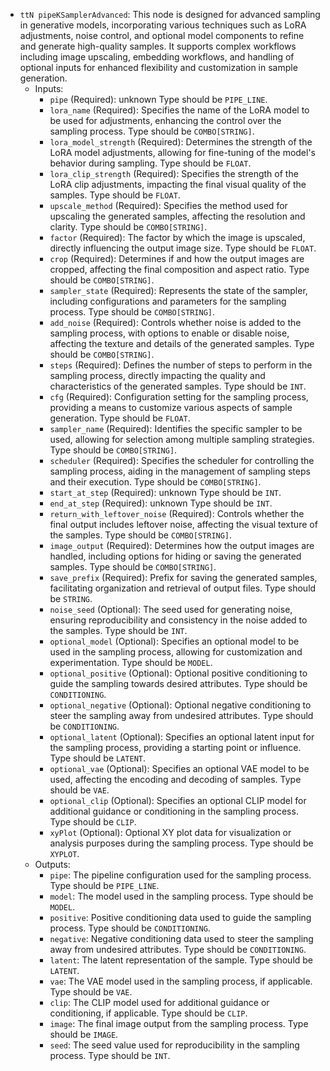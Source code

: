 - `ttN pipeKSamplerAdvanced`: This node is designed for advanced sampling in generative models, incorporating various techniques such as LoRA adjustments, noise control, and optional model components to refine and generate high-quality samples. It supports complex workflows including image upscaling, embedding workflows, and handling of optional inputs for enhanced flexibility and customization in sample generation.
    - Inputs:
        - `pipe` (Required): unknown Type should be `PIPE_LINE`.
        - `lora_name` (Required): Specifies the name of the LoRA model to be used for adjustments, enhancing the control over the sampling process. Type should be `COMBO[STRING]`.
        - `lora_model_strength` (Required): Determines the strength of the LoRA model adjustments, allowing for fine-tuning of the model's behavior during sampling. Type should be `FLOAT`.
        - `lora_clip_strength` (Required): Specifies the strength of the LoRA clip adjustments, impacting the final visual quality of the samples. Type should be `FLOAT`.
        - `upscale_method` (Required): Specifies the method used for upscaling the generated samples, affecting the resolution and clarity. Type should be `COMBO[STRING]`.
        - `factor` (Required): The factor by which the image is upscaled, directly influencing the output image size. Type should be `FLOAT`.
        - `crop` (Required): Determines if and how the output images are cropped, affecting the final composition and aspect ratio. Type should be `COMBO[STRING]`.
        - `sampler_state` (Required): Represents the state of the sampler, including configurations and parameters for the sampling process. Type should be `COMBO[STRING]`.
        - `add_noise` (Required): Controls whether noise is added to the sampling process, with options to enable or disable noise, affecting the texture and details of the generated samples. Type should be `COMBO[STRING]`.
        - `steps` (Required): Defines the number of steps to perform in the sampling process, directly impacting the quality and characteristics of the generated samples. Type should be `INT`.
        - `cfg` (Required): Configuration setting for the sampling process, providing a means to customize various aspects of sample generation. Type should be `FLOAT`.
        - `sampler_name` (Required): Identifies the specific sampler to be used, allowing for selection among multiple sampling strategies. Type should be `COMBO[STRING]`.
        - `scheduler` (Required): Specifies the scheduler for controlling the sampling process, aiding in the management of sampling steps and their execution. Type should be `COMBO[STRING]`.
        - `start_at_step` (Required): unknown Type should be `INT`.
        - `end_at_step` (Required): unknown Type should be `INT`.
        - `return_with_leftover_noise` (Required): Controls whether the final output includes leftover noise, affecting the visual texture of the samples. Type should be `COMBO[STRING]`.
        - `image_output` (Required): Determines how the output images are handled, including options for hiding or saving the generated samples. Type should be `COMBO[STRING]`.
        - `save_prefix` (Required): Prefix for saving the generated samples, facilitating organization and retrieval of output files. Type should be `STRING`.
        - `noise_seed` (Optional): The seed used for generating noise, ensuring reproducibility and consistency in the noise added to the samples. Type should be `INT`.
        - `optional_model` (Optional): Specifies an optional model to be used in the sampling process, allowing for customization and experimentation. Type should be `MODEL`.
        - `optional_positive` (Optional): Optional positive conditioning to guide the sampling towards desired attributes. Type should be `CONDITIONING`.
        - `optional_negative` (Optional): Optional negative conditioning to steer the sampling away from undesired attributes. Type should be `CONDITIONING`.
        - `optional_latent` (Optional): Specifies an optional latent input for the sampling process, providing a starting point or influence. Type should be `LATENT`.
        - `optional_vae` (Optional): Specifies an optional VAE model to be used, affecting the encoding and decoding of samples. Type should be `VAE`.
        - `optional_clip` (Optional): Specifies an optional CLIP model for additional guidance or conditioning in the sampling process. Type should be `CLIP`.
        - `xyPlot` (Optional): Optional XY plot data for visualization or analysis purposes during the sampling process. Type should be `XYPLOT`.
    - Outputs:
        - `pipe`: The pipeline configuration used for the sampling process. Type should be `PIPE_LINE`.
        - `model`: The model used in the sampling process. Type should be `MODEL`.
        - `positive`: Positive conditioning data used to guide the sampling process. Type should be `CONDITIONING`.
        - `negative`: Negative conditioning data used to steer the sampling away from undesired attributes. Type should be `CONDITIONING`.
        - `latent`: The latent representation of the sample. Type should be `LATENT`.
        - `vae`: The VAE model used in the sampling process, if applicable. Type should be `VAE`.
        - `clip`: The CLIP model used for additional guidance or conditioning, if applicable. Type should be `CLIP`.
        - `image`: The final image output from the sampling process. Type should be `IMAGE`.
        - `seed`: The seed value used for reproducibility in the sampling process. Type should be `INT`.

